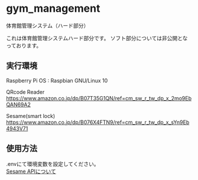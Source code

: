 # gym_management
体育館管理システム（ハード部分）

これは体育館管理システムハード部分です。
ソフト部分については非公開となっております。

<h2>実行環境</h2>

Raspberry Pi 
OS : Raspbian GNU/Linux 10

QRcode Reader
https://www.amazon.co.jp/dp/B07T35G1QN/ref=cm_sw_r_tw_dp_x_2mo9EbQAN69A2

Sesame(smart lock)
https://www.amazon.co.jp/dp/B076X4FTN9/ref=cm_sw_r_tw_dp_x_sYn9Eb4943V71


<h2>使用方法</h2>
.envにて環境変数を設定してください。<br>
<a href="https://docs.candyhouse.co/">Sesame APIについて</a>


